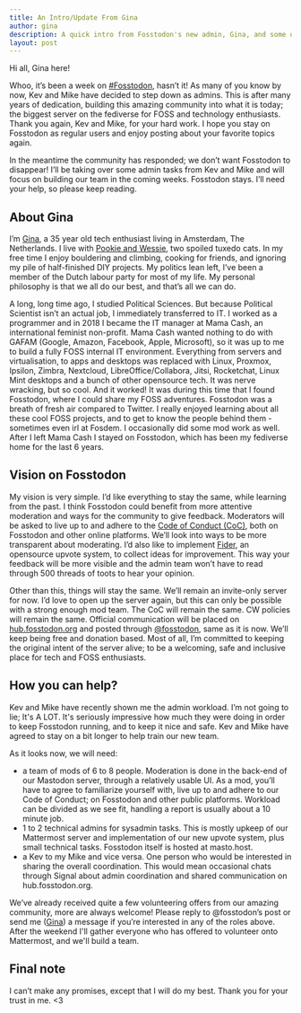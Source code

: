 ```yaml
---
title: An Intro/Update From Gina
author: gina
description: A quick intro from Fosstodon's new admin, Gina, and some of her short-term plans.
layout: post
---
```

Hi all, Gina here!

Whoo, it’s been a week on [#Fosstodon](https://fosstodon.org/tags/Fosstodon), hasn’t it! As many of you know by now, Kev and Mike have decided to step down as admins. This is after many years of dedication, building this amazing community into what it is today; the biggest server on the fediverse for FOSS and technology enthusiasts. Thank you again, Kev and Mike, for your hard work. I hope you stay on Fosstodon as regular users and enjoy posting about your favorite topics again. 

In the meantime the community has responded; we don’t want Fosstodon to disappear! I’ll be taking over some admin tasks from Kev and Mike and will focus on building our team in the coming weeks. Fosstodon stays. I’ll need your help, so please keep reading.

## About Gina
I’m [Gina](https://fosstodon.org/@Gina), a 35 year old tech enthusiast living in Amsterdam, The Netherlands. I live with [Pookie and Wessie](https://fosstodon.org/@Gina/114006977685704107), two spoiled tuxedo cats. In my free time I enjoy bouldering and climbing, cooking for friends, and ignoring my pile of half-finished DIY projects. My politics lean left, I’ve been a member of the Dutch labour party for most of my life. My personal philosophy is that we all do our best, and that’s all we can do.

A long, long time ago, I studied Political Sciences. But because Political Scientist isn’t an actual job, I immediately transferred to IT. I worked as a programmer and in 2018 I became the IT manager at Mama Cash, an international feminist non-profit. Mama Cash wanted nothing to do with GAFAM (Google, Amazon, Facebook, Apple, Microsoft), so it was up to me to build a fully FOSS internal IT environment. Everything from servers and virtualisation, to apps and desktops was replaced with Linux, Proxmox, Ipsilon, Zimbra, Nextcloud, LibreOffice/Collabora, Jitsi, Rocketchat, Linux Mint desktops and a bunch of other opensource tech. It was nerve wracking, but so cool. And it worked! It was during this time that I found Fosstodon, where I could share my FOSS adventures. Fosstodon was a breath of fresh air compared to Twitter. I really enjoyed learning about all these cool FOSS projects, and to get to know the people behind them - sometimes even irl at Fosdem. I occasionally did some mod work as well. After I left Mama Cash I stayed on Fosstodon, which has been my fediverse home for the last 6 years.

## Vision on Fosstodon
My vision is very simple. I’d like everything to stay the same, while learning from the past. I think Fosstodon could benefit from more attentive moderation and ways for the community to give feedback. Moderators will be asked to live up to and adhere to the [Code of Conduct (CoC)](https://hub.fosstodon.org/coc/), both on Fosstodon and other online platforms. We’ll look into ways to be more transparent about moderating. I’d also like to implement [Fider](https://fider.io/), an opensource upvote system, to collect ideas for improvement. This way your feedback will be more visible and the admin team won’t have to read through 500 threads of toots to hear your opinion.

Other than this, things will stay the same. We’ll remain an invite-only server for now. I’d love to open up the server again, but this can only be possible with a strong enough mod team. The CoC will remain the same. CW policies will remain the same. Official communication will be placed on [hub.fosstodon.org](https://hub.fosstodon.org) and posted through [@fosstodon](https://fosstodon.org/@fosstodon), same as it is now. We’ll keep being free and donation based. Most of all, I’m committed to keeping the original intent of the server alive; to be a welcoming, safe and inclusive place for tech and FOSS enthusiasts.

## How you can help?
Kev and Mike have recently shown me the admin workload. I’m not going to lie; It's A LOT. It's seriously impressive how much they were doing in order to keep Fosstodon running, and to keep it nice and safe. Kev and Mike have agreed to stay on a bit longer to help train our new team. 

As it looks now, we will need:

* a team of mods of 6 to 8 people. Moderation is done in the back-end of our Mastodon server, through a relatively usable UI. As a mod, you’ll have to agree to familiarize yourself with, live up to and adhere to our Code of Conduct; on Fosstodon and other public platforms. Workload can be divided as we see fit, handling a report is usually about a 10 minute job. 
* 1 to 2 technical admins for sysadmin tasks. This is mostly upkeep of our Mattermost server and implementation of our new upvote system, plus small technical tasks. Fosstodon itself is hosted at masto.host.
* a Kev to my Mike and vice versa. One person who would be interested in sharing the overall coordination. This would mean occasional chats through Signal about admin coordination and shared communication on hub.fosstodon.org.

We’ve already received quite a few volunteering offers from our amazing community, more are always welcome! Please reply to @fosstodon’s post or send me ([Gina](https://fosstodon.org/@Gina)) a message if you’re interested in any of the roles above. After the weekend I'll gather everyone who has offered to volunteer onto Mattermost, and we'll build a team. 

## Final note
I can’t make any promises, except that I will do my best. Thank you for your trust in me. <3
